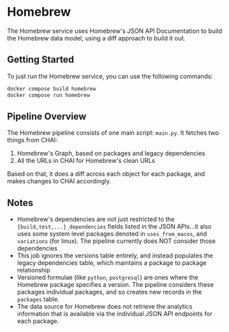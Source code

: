 # Homebrew

The Homebrew service uses Homebrew's JSON API Documentation to build the Homebrew
data model, using a diff approach to build it out.

## Getting Started

To just run the Homebrew service, you can use the following commands:

```bash
docker compose build homebrew
docker compose run homebrew
```

## Pipeline Overview

The Homebrew pipeline consists of one main script: `main.py`. It fetches two things
from CHAI:

1. Homebrew's Graph, based on packages and legacy dependencies
2. All the URLs in CHAI for Homebrew's clean URLs

Based on that, it does a diff across each object for each package, and makes changes to
CHAI accordingly.

## Notes

- Homebrew's dependencies are not just restricted to the `{build,test,...}_dependencies`
  fields listed in the JSON APIs...it also uses some system level packages denoted in
  `uses_from_macos`, and `variations` (for linux). The pipeline currently does NOT
  consider those dependencies
- This job ignores the versions table entirely, and instead populates the legacy
  dependencies table, which maintains a package to package relationship
- Versioned formulae (like `python`, `postgresql`) are ones where the Homebrew package
  specifies a version. The pipeline considers these packages individual packages,
  and so creates new records in the `packages` table.
- The data source for Homebrew does not retrieve the analytics information that is
  available via the individual JSON API endpoints for each package.
